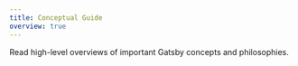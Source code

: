 ```yaml
---
title: Conceptual Guide
overview: true
---
```


Read high-level overviews of important Gatsby concepts and philosophies.

<GuideList items={props.item.children} />
